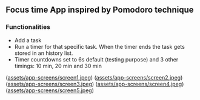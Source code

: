 ## Focus time App inspired by Pomodoro technique

### Functionalities

- Add a task
- Run a timer for that specific task. When the timer ends the task gets stored in an history list.
- Timer countdowns set to 6s default (testing purpose) and 3 other timings: 10 min, 20 min and 30 min

([assets/app-screens/screen1.jpeg](https://github.com/larisabarabas/focus-time-react-native/blob/main/assets/app-screens/screen1.jpeg))
([assets/app-screens/screen2.jpeg](https://github.com/larisabarabas/focus-time-react-native/blob/main/assets/app-screens/screen2.jpeg))
([assets/app-screens/screen3.jpeg](https://github.com/larisabarabas/focus-time-react-native/blob/main/assets/app-screens/screen3.jpeg))
([assets/app-screens/screen4.jpeg](https://github.com/larisabarabas/focus-time-react-native/blob/main/assets/app-screens/screen4.jpeg))
([assets/app-screens/screen5.jpeg](https://github.com/larisabarabas/focus-time-react-native/blob/main/assets/app-screens/screen5.jpeg))
